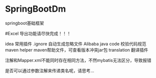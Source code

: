 # SpringBootDm
springboot基础框架

#Excel 导出功能请尽快完成！！！

idea 常用插件
.ignore 自动生成忽略文件
Alibaba java code 校验代码规范
maven helper maven帮助文件，可查看版本冲突jar包
translation 翻译插件

注解和Mapper.xml不能同时存在相同方法，不然mybatis无法区分，导致报错

是否可以通过参数注解来传递类名呢，请思考...
